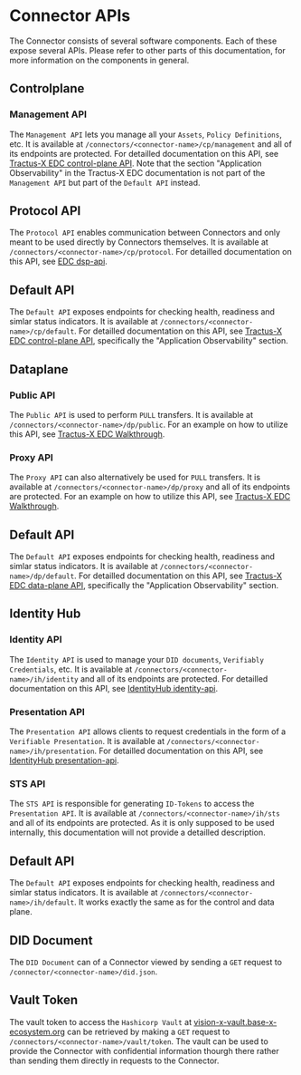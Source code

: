 # Connector APIs

The Connector consists of several software components. Each of these expose several APIs. Please refer to other parts of this documentation, for more information on the components in general.

## Controlplane

### Management API

The `Management API` lets you manage all your `Assets`, `Policy Definitions`, etc. It is available at `/connectors/<connector-name>/cp/management` and all of its endpoints are protected. For detailled documentation on this API, see [Tractus-X EDC control-plane API](https://eclipse-tractusx.github.io/tractusx-edc/openapi/control-plane-api/). Note that the section "Application Observability" in the Tractus-X EDC documentation is not part of the `Management API` but part of the `Default API` instead.


## Protocol API

The `Protocol API` enables communication between Connectors and only meant to be used directly by Connectors themselves. It is available at `/connectors/<connector-name>/cp/protocol`. For detailled documentation on this API, see [EDC dsp-api](https://eclipse-edc.github.io/Connector/openapi/dsp-api/).

## Default API

The `Default API` exposes endpoints for checking health, readiness and simlar status indicators. It is available at `/connectors/<connector-name>/cp/default`. For detailled documentation on this API, see [Tractus-X EDC control-plane API](https://eclipse-tractusx.github.io/tractusx-edc/openapi/control-plane-api/), specifically the "Application Observability" section.

## Dataplane

### Public API

The `Public API` is used to perform `PULL` transfers. It is available at `/connectors/<connector-name>/dp/public`. For an example on how to utilize this API, see [Tractus-X EDC Walkthrough](https://github.com/eclipse-tractusx/tractusx-edc/blob/0.11.0/docs/usage/management-api-walkthrough/07_edrs.md).

### Proxy API

The `Proxy API` can also alternatively be used for `PULL` transfers. It is available at `/connectors/<connector-name>/dp/proxy` and all of its endpoints are protected. For an example on how to utilize this API, see [Tractus-X EDC Walkthrough](https://github.com/eclipse-tractusx/tractusx-edc/blob/0.11.0/docs/usage/management-api-walkthrough/07_edrs.md).

## Default API

The `Default API` exposes endpoints for checking health, readiness and simlar status indicators. It is available at `/connectors/<connector-name>/dp/default`. For detailled documentation on this API, see [Tractus-X EDC data-plane API](https://eclipse-tractusx.github.io/tractusx-edc/openapi/data-plane-api/), specifically the "Application Observability" section.

## Identity Hub

### Identity API

The `Identity API` is used to manage your `DID documents`, `Verifiably Credentials`, etc. It is available at `/connectors/<connector-name>/ih/identity` and all of its endpoints are protected. For detailled documentation on this API, see [IdentityHub identity-api](https://eclipse-edc.github.io/IdentityHub/openapi/identity-api/).

### Presentation API

The `Presentation API` allows clients to request credentials in the form of a `Verifiable Presentation`. It is available at `/connectors/<connector-name>/ih/presentation`. For detailled documentation on this API, see [IdentityHub presentation-api](https://eclipse-edc.github.io/IdentityHub/openapi/presentation-api/).

### STS API

The `STS API` is responsible for generating `ID-Tokens` to access the `Presentation API`. It is available at `/connectors/<connector-name>/ih/sts` and all of its endpoints are protected. As it is only supposed to be used internally, this documentation will not provide a detailled description.

## Default API

The `Default API` exposes endpoints for checking health, readiness and simlar status indicators. It is available at `/connectors/<connector-name>/ih/default`. It works exactly the same as for the control and data plane.

## DID Document

The `DID Document` can of a Connector viewed by sending a `GET` request to `/connector/<connector-name>/did.json`.

## Vault Token

The vault token to access the `Hashicorp Vault` at [vision-x-vault.base-x-ecosystem.org](https://vision-x-vault.base-x-ecosystem.org) can be retrieved by making a `GET` request to `/connectors/<connector-name>/vault/token`. The vault can be used to provide the Connector with confidential information thourgh there rather than sending them directly in requests to the Connector.

